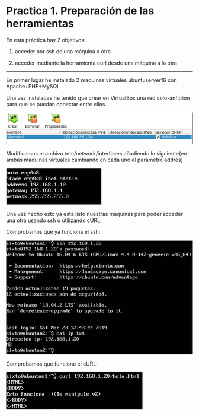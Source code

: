 # Practica 1. Preparación de las herramientas

En esta práctica hay 2 objetivos:

1. acceder por ssh de una máquina a otra

2. acceder mediante la herramienta curl desde una máquina a la otra

---

En primer lugar he instalado 2 maquinas virtuales ubuntuserver16 con Apache+PHP+MySQL

Una vez instaladas he tenido que crear en VirtualBox una red solo-anfitrion para que se puedan
conectar entre ellas.

![img](https://github.com/SixtoCoca/SWAP/blob/master/Imagenes/redvirtualbox.png)

Modificamos el archivo /etc/network/interfaces añadiendo lo siguiente(en ambas maquinas virtuales cambiando en cada uno el parámetro addres)

![img](https://github.com/SixtoCoca/SWAP/blob/master/Imagenes/capturaip.png)

Una vez hecho esto ya esta listo nuestras maquinas para poder acceder una otra usando ssh o utilizando cURL.

Comprobamos que ya funciona el ssh:

![img](https://github.com/SixtoCoca/SWAP/blob/master/Imagenes/ssh.png)

Comprobamos que funciona el cURL:

![img](https://github.com/SixtoCoca/SWAP/blob/master/Imagenes/curl.png)